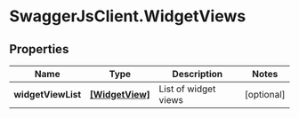 # SwaggerJsClient.WidgetViews

## Properties
Name | Type | Description | Notes
------------ | ------------- | ------------- | -------------
**widgetViewList** | [**[WidgetView]**](WidgetView.md) | List of widget views | [optional] 


